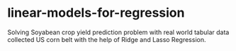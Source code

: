 # linear-models-for-regression
Solving Soyabean crop yield prediction problem with real world tabular data collected US corn belt with the help of Ridge and Lasso Regression.
